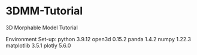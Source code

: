 # 3DMM-Tutorial
3D Morphable Model Tutorial

Environment Set-up:
  python 3.9.12
  open3d 0.15.2
  panda 1.4.2
  numpy 1.22.3
  matplotlib 3.5.1
  plotly 5.6.0

